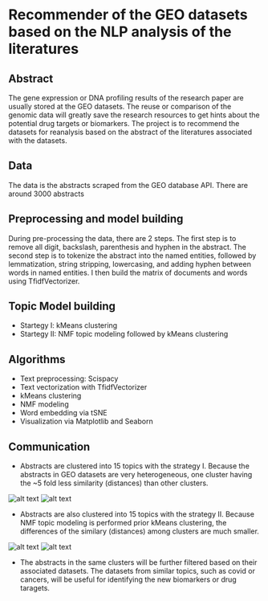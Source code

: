# Recommender of the GEO datasets based on the NLP analysis of the literatures

## Abstract

The gene expression or DNA profiling results of the research paper are usually stored at the GEO datasets. The reuse or comparison of the genomic data will greatly save the research resources to get hints about the potential drug targets or biomarkers. The project is to recommend the datasets for reanalysis based on the abstract of the literatures associated with the datasets.

## Data

The data is the abstracts scraped from the GEO database API. There are around 3000 abstracts

## Preprocessing and model building

During pre-processing the data, there are 2 steps. The first step is to remove all digit, backslash, parenthesis and hyphen in the abstract. The second step is to tokenize the abstract into the named entities, followed by lemmatization, string stripping, lowercasing, and adding hyphen between words in named entities. I then build the matrix of documents and words using TfidfVectorizer.

## Topic Model building

* Startegy I: kMeans clustering
* Startegy II: NMF topic modeling followed by kMeans clustering

## Algorithms

* Text preprocessing: Scispacy
* Text vectorization with TfidfVectorizer
*	kMeans clustering
*	NMF modeling
*	Word embedding via tSNE
*	Visualization via Matplotlib and Seaborn

## Communication
* Abstracts are clustered into 15 topics with the strategy I. Because the abstracts in GEO datasets are very heterogeneous, one cluster having the ~5 fold less similarity (distances) than other clusters.

![alt text](https://github.com/chiouNT/NLP/blob/master/Image/tSNE_kMeans.jpg)
![alt text](https://github.com/chiouNT/NLP/blob/master/Image/kMeans_1_distances.jpg)

* Abstracts are also clustered into 15 topics with the strategy II. Because NMF topic modeling is performed prior kMeans clustering, the differences of the similary (distances) among clusters are much smaller.

![alt text](https://github.com/chiouNT/NLP/blob/master/Image/tSNE_kMeans_2.jpg)
![alt text](https://github.com/chiouNT/NLP/blob/master/Image/kMeans_2_distances.jpg)

* The abstracts in the same clusters will be further filtered based on their associated datasets. The datasets from similar topics, such as covid or cancers, will be useful for identifying the new biomarkers or drug taragets.


